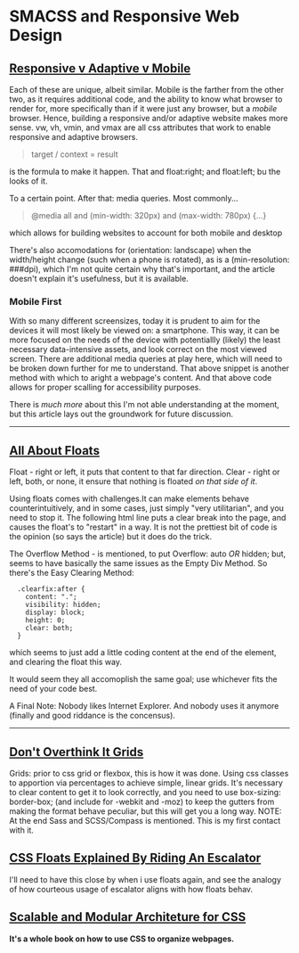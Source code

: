 # SMACSS and Responsive Web Design

## [Responsive v Adaptive v Mobile](https://learn.shayhowe.com/advanced-html-css/responsive-web-design/)
  Each of these are unique, albeit similar. Mobile is the farther from the other two, as it requires additional code, and the ability to know what browser to render for, more specifically than if it were just any browser, but a _mobile_ browser. Hence, building a responsive and/or adaptive website makes more sense.
  vw, vh, vmin, and vmax are all css attributes that work to enable responsive and adaptive browsers.

  > target / context = result

is the formula to make it happen. That and float:right; and float:left; bu the looks of it.
  
To a certain point. After that: media queries. Most commonly...

  > @media all and (min-width: 320px) and (max-width: 780px) {...}

which allows for building websites to account for both mobile and desktop

There's also accomodations for (orientation: landscape) when the width/height change (such when a phone is rotated), as is a (min-resolution: ###dpi), which I'm not quite certain why that's important, and the article doesn't explain it's usefulness, but it is available.

### Mobile First

With so many different screensizes, today it is prudent to aim for the devices it will most likely be viewed on: a smartphone. This way, it can be more focused on the needs of the device with potentiallly (likely) the least necessary data-intensive assets, and look correct on the most viewed screen. There are additional media queries at play here, which will need to be broken down further for me to understand.
    <meta name="viewport" content="width=device-width">
That above snippet is another method with which to aright a webpage's content.
    <meta name="viewport" content="user-scalable=yes">
And that above code allows for proper scalling for accessibility purposes.

There is _much more_ about this I'm not able understanding at the moment, but this article lays out the groundwork for future discussion.

------------------
## [All About Floats](https://css-tricks.com/all-about-floats/)

Float - right or left, it puts that content to that far direction.
Clear - right or left, both, or none,  it ensure that nothing is floated _on that side of it_.

Using floats comes with challenges.It can make elements behave counterintuitively, and in some cases, just simply "very utilitarian", and you need to stop it. The following html line puts a clear break into the page, and causes the float's to "restart" in a way. It is not the prettiest bit of code is the opinion (so says the article) but it does do the trick.
> <div style="clear: both;"></div>
The Overflow Method -  is mentioned, to put Overflow: auto _OR_ hidden; but, seems to have basically the same issues as the Empty Div Method.
So there's the Easy Clearing Method:
```
  .clearfix:after { 
    content: "."; 
    visibility: hidden;
    display: block;
    height: 0;
    clear: both;
  }
```
which seems to just add a little coding content at the end of the element, and clearing the float this way.

It would seem they all accomoplish the same goal; use whichever fits the need of your code best.

A Final Note: Nobody likes Internet Explorer. And nobody uses it anymore (finally and good riddance is the concensus).

---------------
## [Don't Overthink It Grids](https://css-tricks.com/dont-overthink-it-grids/)

Grids: prior to css grid or flexbox, this is how it was done. Using css classes to apportion via percentages to achieve simple, linear grids. It's necessary to clear content to get it to look correctly, and you need to use box-sizing: border-box; (and include for -webkit and -moz) to keep the gutters from making the format behave peculiar, but this will get you a long way.
NOTE: At the end Sass and SCSS/Compass is mentioned. This is my first contact with it.

## [CSS Floats Explained By Riding An Escalator](https://www.freecodecamp.org/news/css-floats-explained-by-riding-an-escalator-57fa55232333/)

I'll need to have this close by when i use floats again, and see the analogy of how courteous usage of escalator aligns with how floats behav.

## [Scalable and Modular Architeture for CSS](http://smacss.com/)

__It's a whole book on how to use CSS to organize webpages.__ 
